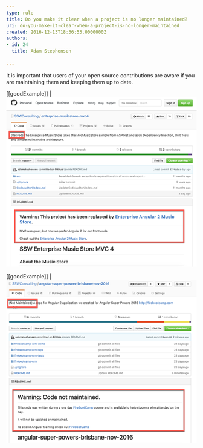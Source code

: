 ```yaml
---
type: rule
title: Do you make it clear when a project is no longer maintained?
uri: do-you-make-it-clear-when-a-project-is-no-longer-maintained
created: 2016-12-13T18:36:53.0000000Z
authors:
- id: 24
  title: Adam Stephensen

---
```


It is important that users of your open source contributions are aware if you are maintaining them and keeping them up to date.
  
[[goodExample]]
| ![It is clear that the project is not going to be updated, and where to go for the most recent version. The description starts with "Retired" , and the readme very clearly indicates that the project has been replaced with a newer version and where to get it](open-source-retired.png)

 
[[goodExample]]
| ![one off repos. For repositories just created to share code with students, it should be clear that the code will not be updated and maintained, and reference the course associated with its creation](open-source-retired-2.png)
